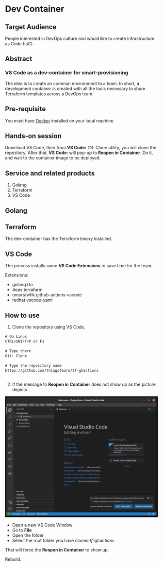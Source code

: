 # Dev Container 

## Target Audience

People interested in DevOps culture and would like to create Infrastructure as Code (IaC).

## Abstract
### VS Code as a dev-container for smart-provisioning

The idea is to create an common environment to a team. In short, a development container is created with all the tools necessary to share Terraform templates across a DevOps team.

## Pre-requisite

You must have [Docker](https://www.docker.com/) installed on your local machine.

## Hands-on session

Download VS Code, then from **VS Code:** _Git: Clone_ utility, you will clone the repository. After that, **VS Code:** will pop-up to **Reopen in Container**. Do it, and wait to the container image to be deployed. 

## Service and related products

1. Golang 
2. Terraform
3. VS Code 

## Golang



## Terraform 

The dev-container has the Terraform binary installed.

## VS Code 

The process installs some **VS Code Extensions** to save time for the team.

Extensions:
- golang.Go
- 4ops.terraform
- omartawfik.github-actions-vscode
- redhat.vscode-yaml

## How to use

1. Clone the repository using VS Code.

```
# On Linux
CTRL+SHIFT+P or F1

# Type there
Git: Clone

# Type the repository name
https://github.com/thiagofborn/tf-ghactions
 
```

2. If the message to **Reopen in Container** does not show up as the picture depicts

![Open](media/reopen-in-container-01.png)

* Open a new VS Code Window
* Go to **File** 
* Open the folder
* Select the root folder you have cloned *tf-ghactions*

That will force the **Reopen in Container** to show up.

Rebuild.